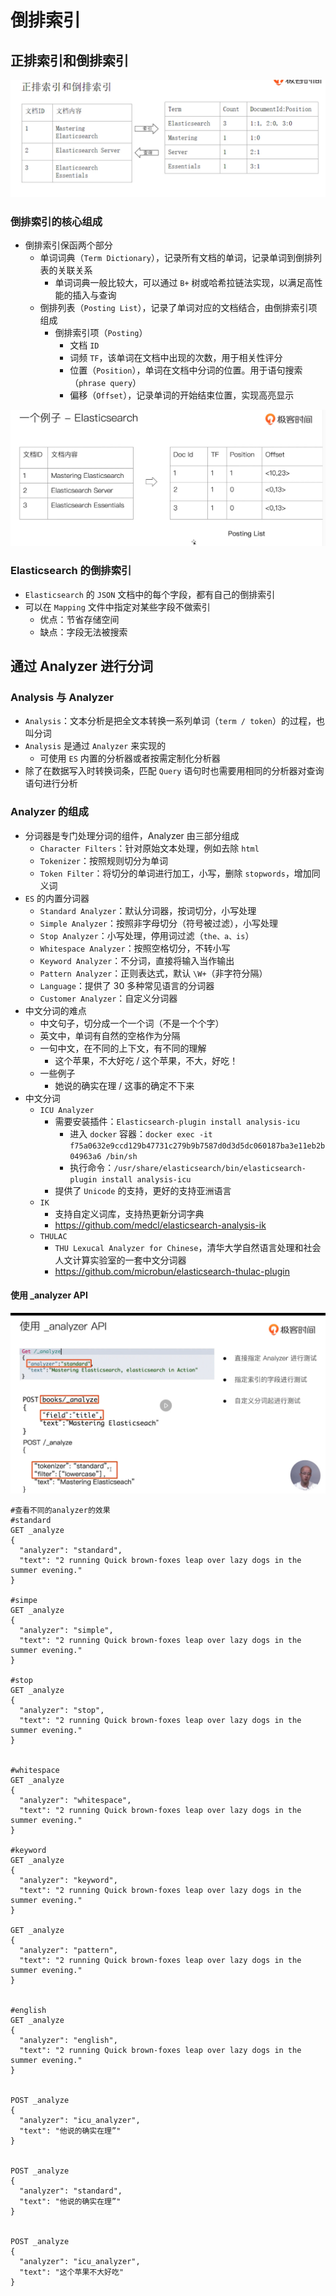 # 倒排索引

## 正排索引和倒排索引

![ES正排和倒排](./images/ES正排和倒排.jpg)

### 倒排索引的核心组成

- 倒排索引保函两个部分
  - 单词词典（`Term Dictionary`），记录所有文档的单词，记录单词到倒排列表的关联关系
    - 单词词典一般比较大，可以通过 `B+` 树或哈希拉链法实现，以满足高性能的插入与查询
  - 倒排列表（`Posting List`），记录了单词对应的文档结合，由倒排索引项组成
    - 倒排索引项（`Posting`）
      - 文档 `ID`
      - 词频 `TF`，该单词在文档中出现的次数，用于相关性评分
      - 位置（`Position`），单词在文档中分词的位置。用于语句搜索（`phrase query`）
      - 偏移（`Offset`），记录单词的开始结束位置，实现高亮显示

![es倒排存储示例](./images/es倒排存储示例.jpg)

### Elasticsearch 的倒排索引

- `Elasticsearch` 的 `JSON` 文档中的每个字段，都有自己的倒排索引
- 可以在 `Mapping` 文件中指定对某些字段不做索引
  - 优点：节省存储空间
  - 缺点：字段无法被搜索

## 通过 Analyzer 进行分词

### Analysis 与 Analyzer

- `Analysis`：文本分析是把全文本转换一系列单词（`term / token`）的过程，也叫分词
- `Analysis` 是通过 `Analyzer` 来实现的
  - 可使用 `ES` 内置的分析器或者按需定制化分析器
- 除了在数据写入时转换词条，匹配 `Query` 语句时也需要用相同的分析器对查询语句进行分析

### Analyzer 的组成

- 分词器是专门处理分词的组件，Analyzer 由三部分组成
  - `Character Filters`：针对原始文本处理，例如去除 `html`
  - `Tokenizer`：按照规则切分为单词
  - `Token Filter`：将切分的单词进行加工，小写，删除 `stopwords`，增加同义词
- `ES` 的内置分词器
  - `Standard Analyzer`：默认分词器，按词切分，小写处理
  - `Simple Analyzer`：按照非字母切分（符号被过滤），小写处理
  - `Stop Analyzer`：小写处理，停用词过滤（`the、a、is`）
  - `Whitespace Analyzer`：按照空格切分，不转小写
  - `Keyword Analyzer`：不分词，直接将输入当作输出
  - `Pattern Analyzer`：正则表达式，默认 `\W+`（非字符分隔）
  - `Language`：提供了 30 多种常见语言的分词器
  - `Customer Analyzer`：自定义分词器
- 中文分词的难点
  - 中文句子，切分成一个一个词（不是一个个字）
  - 英文中，单词有自然的空格作为分隔
  - 一句中文，在不同的上下文，有不同的理解
    - 这个苹果，不大好吃 / 这个苹果，不大，好吃！
  - 一些例子
    - 她说的确实在理 / 这事的确定不下来
- 中文分词
  - `ICU Analyzer`
    - 需要安装插件：`Elasticsearch-plugin install analysis-icu`
      - 进入 `docker` 容器：`docker exec -it f75a0632e9ccd129b47731c279b9b7587d0d3d5dc060187ba3e11eb2b04963a6 /bin/sh`
      - 执行命令：`/usr/share/elasticsearch/bin/elasticsearch-plugin install analysis-icu`
    - 提供了 `Unicode` 的支持，更好的支持亚洲语言
  - `IK`
    - 支持自定义词库，支持热更新分词字典
    - <https://github.com/medcl/elasticsearch-analysis-ik>
  - `THULAC`
    - `THU Lexucal Analyzer for Chinese`，清华大学自然语言处理和社会人文计算实验室的一套中文分词器
    - <https://github.com/microbun/elasticsearch-thulac-plugin>

#### 使用 _analyzer API

![使用analyzerAPI](./images/使用analyzerAPI.jpg)

```es
#查看不同的analyzer的效果
#standard
GET _analyze
{
  "analyzer": "standard",
  "text": "2 running Quick brown-foxes leap over lazy dogs in the summer evening."
}

#simpe
GET _analyze
{
  "analyzer": "simple",
  "text": "2 running Quick brown-foxes leap over lazy dogs in the summer evening."
}

#stop
GET _analyze
{
  "analyzer": "stop",
  "text": "2 running Quick brown-foxes leap over lazy dogs in the summer evening."
}


#whitespace
GET _analyze
{
  "analyzer": "whitespace",
  "text": "2 running Quick brown-foxes leap over lazy dogs in the summer evening."
}

#keyword
GET _analyze
{
  "analyzer": "keyword",
  "text": "2 running Quick brown-foxes leap over lazy dogs in the summer evening."
}

GET _analyze
{
  "analyzer": "pattern",
  "text": "2 running Quick brown-foxes leap over lazy dogs in the summer evening."
}


#english
GET _analyze
{
  "analyzer": "english",
  "text": "2 running Quick brown-foxes leap over lazy dogs in the summer evening."
}


POST _analyze
{
  "analyzer": "icu_analyzer",
  "text": "他说的确实在理”"
}


POST _analyze
{
  "analyzer": "standard",
  "text": "他说的确实在理”"
}


POST _analyze
{
  "analyzer": "icu_analyzer",
  "text": "这个苹果不大好吃"
}

```
